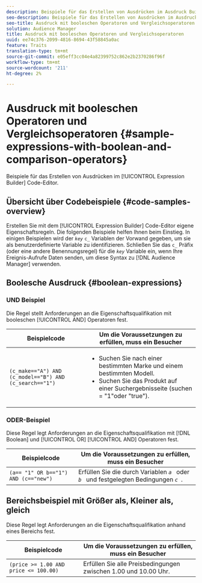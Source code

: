 ```yaml
---
description: Beispiele für das Erstellen von Ausdrücken im Ausdruck Builder-Codeeditor.
seo-description: Beispiele für das Erstellen von Ausdrücken im Ausdruck Builder-Codeeditor.
seo-title: Ausdruck mit booleschen Operatoren und Vergleichsoperatoren
solution: Audience Manager
title: Ausdruck mit booleschen Operatoren und Vergleichsoperatoren
uuid: ee74c376-2099-4816-8694-43f58845a0ac
feature: Traits
translation-type: tm+mt
source-git-commit: e05eff3cc04e4a82399752c862e2b2370286f96f
workflow-type: tm+mt
source-wordcount: '211'
ht-degree: 2%

---
```



# Ausdruck mit booleschen Operatoren und Vergleichsoperatoren {#sample-expressions-with-boolean-and-comparison-operators}

Beispiele für das Erstellen von Ausdrücken im [!UICONTROL Expression Builder] Code-Editor.

## Übersicht über Codebeispiele {#code-samples-overview}

<!-- r_tb_expression_samples.xml -->

Erstellen Sie mit dem [!UICONTROL Expression Builder] Code-Editor eigene Eigenschaftsregeln. Die folgenden Beispiele helfen Ihnen beim Einstieg. In einigen Beispielen wird der *`key`* `c_` Variablen der Vorwand gegeben, um sie als benutzerdefinierte Variable zu identifizieren. Schließen Sie das `c_` Präfix (oder eine andere Benennungsregel) für die *`key`* Variable ein, wenn Ihre Ereignis-Aufrufe Daten senden, um diese Syntax zu [!DNL Audience Manager] verwenden.

## Boolesche Ausdruck {#boolean-expressions}

### UND Beispiel

Die Regel stellt Anforderungen an die Eigenschaftsqualifikation mit booleschen [!UICONTROL AND] Operatoren fest.

<table id="table_7C5E23EC9E0F43B182EA9771D7BB6E87"> 
 <thead> 
  <tr> 
   <th colname="col1" class="entry"> Beispielcode </th> 
   <th colname="col2" class="entry"> Um die Voraussetzungen zu erfüllen, muss ein Besucher </th> 
  </tr> 
 </thead>
 <tbody> 
  <tr> 
   <td colname="col1"><code>(c_make=="A") AND (c_model=="B") AND (c_search=="1")</code> </td> 
   <td colname="col2"> 
    <ul id="ul_F1BB5084FB794BE7A3569F9C106FC481"> 
     <li id="li_56E8C3BACF1C4B33A46CF92C51FF2286">Suchen Sie nach einer bestimmten Marke und einem bestimmten Modell. </li> 
     <li id="li_DD55F053BFCF4B0888B6994013000DB2">Suchen Sie das Produkt auf einer Suchergebnisseite (suchen = "1"oder "true"). </li> 
    </ul> </td> 
  </tr> 
 </tbody> 
</table>

### ODER-Beispiel

Diese Regel legt Anforderungen an die Eigenschaftsqualifikation mit [!DNL Boolean] und [!UICONTROL OR] [!UICONTROL AND] Operatoren fest.

<table id="table_6E8BA5EE1D7F4DCC9A92074D0C2C050E"> 
 <thead> 
  <tr> 
   <th colname="col1" class="entry"> Beispielcode </th> 
   <th colname="col2" class="entry"> Um die Voraussetzungen zu erfüllen, muss ein Besucher </th> 
  </tr> 
 </thead>
 <tbody> 
  <tr> 
   <td colname="col1"><code>(a== "1" OR b=="1") AND (c=="new")</code> </td> 
   <td colname="col2"> Erfüllen Sie die durch Variablen <code><i>a </i></code> oder <code><i>b </i></code> und festgelegten Bedingungen <code><i>c </i></code>. </td> 
  </tr> 
 </tbody> 
</table>

## Bereichsbeispiel mit Größer als, Kleiner als, gleich

Diese Regel legt Anforderungen an die Eigenschaftsqualifikation anhand eines Bereichs fest.

<table id="table_988DE28E35D94348ADD334FB4C9F68D3"> 
 <thead> 
  <tr> 
   <th colname="col1" class="entry"> Beispielcode </th> 
   <th colname="col2" class="entry"> Um die Voraussetzungen zu erfüllen, muss ein Besucher </th> 
  </tr> 
 </thead>
 <tbody> 
  <tr> 
   <td colname="col1"><code>(price &gt;= 1.00 AND price &lt;= 100.00)</code> </td> 
   <td colname="col2"> Erfüllen Sie alle Preisbedingungen zwischen 1.00 und 10.00 Uhr. </td> 
  </tr> 
 </tbody> 
</table>